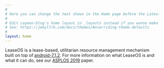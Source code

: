 ```yaml
---
#
# Here you can change the text shown in the Home page before the Latest Posts section.
#
# Edit cayman-blog's home layout in _layouts instead if you wanna make some changes
# See: https://jekyllrb.com/docs/themes/#overriding-theme-defaults
#
layout: home
---
```

LeaseOS is a lease-based, utilitarian resource management mechanism built on top of [android-7.1.2](https://source.android.com/). For more information on what LeaseOS is and what it can do, see our [ASPLOS 2019](https://gongxini.github.io/paper.pdf) paper.
